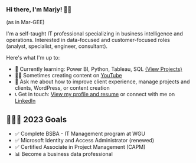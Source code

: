 ### Hi there, I'm Marjy! 👋🏾 

(as in Mar-GEE)

I'm a self-taught IT professional specializing in business intelligence and operations. Interested in data-focused and customer-focused roles (analyst, specialist, engineer, consultant). 

Here's what I'm up to:

- 📖 Currently learning: Power BI, Python, Tableau, SQL [(View Projects)](https://marjygprojects.wordpress.com/projects/)
- ✍🏾 Sometimes creating content on [YouTube](https://www.youtube.com/@marjyg) 
- 💬 Ask me about how to improve client experience, manage projects and clients, WordPress, or content creation
- 📞 Get in touch: [View my profile and resume](http://marjyg.website) or connect with me on [LinkedIn](https://www.linkedin.com/in/msguery/)

## 👩🏾‍💻 2023 Goals
- ✅ Complete BSBA - IT Management program at WGU
- ✅ Microsoft Identity and Access Administrator (renewed)
- ✅ Certified Associate in Project Management (CAPM)
- 📊 Become a business data professional 
